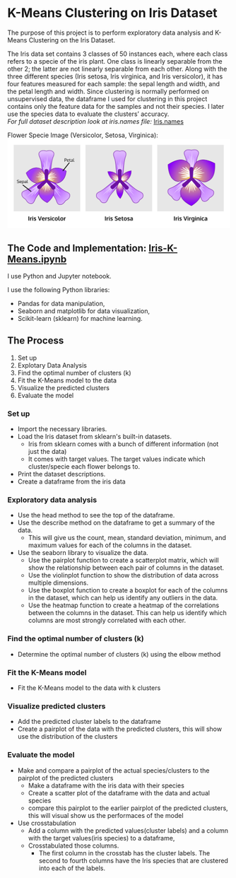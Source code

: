 # K-Means Clustering on Iris Dataset
The purpose of this project is to perform exploratory data analysis and K-Means Clustering on the Iris Dataset.

The Iris data set contains 3 classes of 50 instances each, where each class refers to a specie of the iris plant.  One class is linearly separable from the other 2; the latter are not linearly separable from each other. Along with the three different species (Iris setosa, Iris virginica, and Iris versicolor), it has four features measured for each sample: the sepal length and width, and the petal length and width. Since clustering is normally performed on unsupervised data, the dataframe I used for clustering in this project contains only the feature data for the samples and not their species. I later use the species data to evaluate the clusters’ accuracy.    
*For full dataset description look at iris.names file:* [Iris.names](https://github.com/hirwaishimwe/Iris_KMeans_Clustering/blob/main/iris.names)

Flower Specie Image (Versicolor, Setosa, Virginica):
![Iris Image](iris.png)

## The Code and Implementation: [Iris-K-Means.ipynb](Iris-K-Means.ipynb)
I use Python and Jupyter notebook.

I use the following Python libraries:
- Pandas for data manipulation,
- Seaborn and matplotlib for data visualization, 
- Scikit-learn (sklearn) for machine learning.

## The Process 
1. Set up
2. Explotary Data Analysis
3. Find the optimal number of clusters (k)
4. Fit the K-Means model to the data
5. Visualize the predicted clusters
6. Evaluate the model 
  
### Set up 
- Import the necessary libraries.
- Load the Iris dataset from sklearn's built-in datasets. 
   - Iris from sklearn comes with a bunch of different information (not just the data)
   - It comes with target values. The target values indicate which cluster/specie each flower belongs to.
- Print the dataset descriptions.
- Create a dataframe from the iris data

### Exploratory data analysis
- Use the head method to see the top of the dataframe.
- Use the describe method on the dataframe to get a summary of the data.
  - This will give us the count, mean, standard deviation, minimum, and maximum values for each of the columns in the dataset.
- Use the seaborn library to visualize the data. 
  - Use the pairplot function to create a scatterplot matrix, which will show the relationship between each pair of columns in the dataset.
  - Use the violinplot function to show the distribution of data across multiple dimensions.
  - Use the boxplot function to create a boxplot for each of the columns in the dataset, which can help us identify any outliers in the data.
  - Use the heatmap function to create a heatmap of the correlations between the columns in the dataset. This can help us identify which columns are most strongly correlated with each other.
  
### Find the optimal number of clusters (k)
- Determine the optimal number of clusters (k) using the elbow method

### Fit the K-Means model
- Fit the K-Means model to the data with k clusters

### Visualize predicted clusters
- Add the predicted cluster labels to the dataframe
- Create a pairplot of the data with the predicted clusters, this will show use the distribution of the clusters

### Evaluate the model
- Make and compare a pairplot of the actual species/clusters to the pairplot of the predicted clusters
  - Make a dataframe with the iris data with their species
  - Create a scatter plot of the dataframe with the data and actual species
  - compare this pairplot to the earlier pairplot of the predicted clusters, this will visual show us the performaces of the model
- Use crosstabulation
  - Add a column with the predicted values(cluster labels) and a column with the target values(iris species) to a dataframe, 
  - Crosstabulated those columns.
    - The first column in the crosstab has the cluster labels. The second to fourth columns have the Iris species that are clustered into each of the labels.


